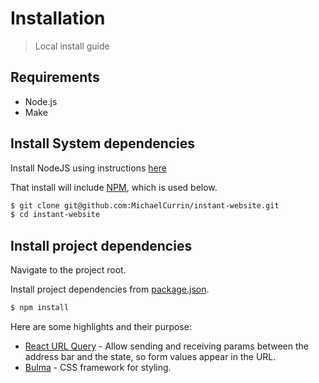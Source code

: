 # Installation
> Local install guide

## Requirements

- Node.js
- Make


## Install System dependencies

Install NodeJS using instructions [here](https://github.com/MichaelCurrin/learn-to-code/blob/master/en/topics/scripting_languages/JavaScript/node.md)

That install will include [NPM](https://github.com/MichaelCurrin/learn-to-code/blob/master/en/topics/scripting_languages/JavaScript/node_packages.md), which is used below.

```sh
$ git clone git@github.com:MichaelCurrin/instant-website.git
$ cd instant-website
```


## Install project dependencies

Navigate to the project root.

Install project dependencies from [package.json](/package.json).

```sh
$ npm install
```

Here are some highlights and their purpose:

- [React URL Query](https://www.npmjs.com/package/react-url-query) - Allow sending and receiving params between the address bar and the state, so form values appear in the URL.
- [Bulma](https://bulma.io/) - CSS framework for styling.
